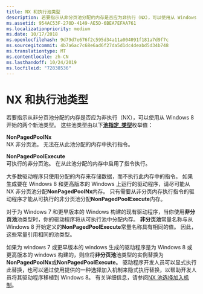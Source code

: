 ```yaml
---
title: NX 和执行池类型
description: 若要指示从非分页池分配的内存是否应为非执行（NX），可以使用从 Windows 8 开始的两个新池类型。
ms.assetid: 954AC53F-270D-4149-AE5D-6BEA7EFAA761
ms.localizationpriority: medium
ms.date: 10/17/2018
ms.openlocfilehash: 9d79d7e676f2c595d34a11a004091f181a7d9f7c
ms.sourcegitcommit: 4b7a6ac7c68e6ad6f27da5d1dc4deabd5d34b748
ms.translationtype: MT
ms.contentlocale: zh-CN
ms.lasthandoff: 10/24/2019
ms.locfileid: "72838536"
---
```

# <a name="nx-and-execute-pool-types"></a>NX 和执行池类型


若要指示从非分页池分配的内存是否应为非执行（NX），可以使用从 Windows 8 开始的两个新池类型。 这些池类型由以下[**池指定\_类型**](https://docs.microsoft.com/windows-hardware/drivers/ddi/wdm/ne-wdm-_pool_type)枚举值：

<a href="" id="nonpagedpoolnx"></a>**NonPagedPoolNx**  
NX 非分页池。 无法在从此池分配的内存中执行指令。

<a href="" id="nonpagedpoolexecute"></a>**NonPagedPoolExecute**  
可执行的非分页池。 在从此池分配的内存中启用了指令执行。

大多数驱动程序只使用分配的内存来存储数据，而不执行此内存中的指令。 如果生成要在 Windows 8 和更高版本的 Windows 上运行的驱动程序，请尽可能从 NX 非分页池分配**NonPagedPoolNx**内存。 只有需要从非分页内存执行指令的驱动程序才能从可执行的非分页池分配**NonPagedPoolExecute**内存。

对于为 Windows 7 和更早版本的 Windows 构建的现有驱动程序，当你使用**非分页池**池类型时，你的驱动程序将从可执行池中分配内存。 **非分页池**常量名称与从 Windows 8 开始定义的**NonPagedPoolExecute**常量名称具有相同的值。 因此，这些常量引用相同的池类型。

如果为 windows 7 或更早版本的 windows 生成的驱动程序是为 Windows 8 或更高版本的 windows 构建的，则应将**非分页池**池类型的实例替换为**NonPagedPoolNx**或**NonPagedPoolExecute**。 驱动程序开发人员可以显式执行此替换，也可以通过使用提供的一种选择加入机制来隐式执行替换，以帮助开发人员将其驱动程序移植到 Windows 8。 有关详细信息，请参阅[NX 池选择加入机制](nx-pool-opt-in-mechanisms.md)。

 

 




